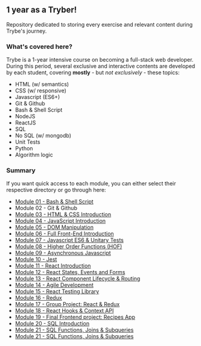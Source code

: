 ## 1 year as a Tryber!

Repository dedicated to storing every exercise and relevant content during Trybe's journey.

### What's covered here?

Trybe is a 1-year intensive course on becoming a full-stack web developer. During this period, several exclusive and interactive contents are developed by each student, covering **mostly** - but *not exclusively* - these topics:

* HTML (w/ semantics)
* CSS (w/ responsive)
* Javascript (ES6+)
* Git & Github
* Bash & Shell Script
* NodeJS
* ReactJS
* SQL
* No SQL (w/ mongodb)
* Unit Tests
* Python
* Algorithm logic

### Summary

If you want quick access to each module, you can either select their respective directory or go through here:

* [Module 01 - Bash & Shell Script](https://github.com/fabiosenracorrea/Trybe/tree/master/01_BASH_SHELL_SCRIPT)
* Module 02 - Git & Github
* [Module 03 - HTML & CSS Introduction](https://github.com/fabiosenracorrea/Trybe/tree/master/03_HTML_CSS_INTRO)
* [Module 04 - JavaScript Introduction](https://github.com/fabiosenracorrea/Trybe/tree/master/04_JAVASCRIPT_INTRO)
* [Module 05 - DOM Manipulation](https://github.com/fabiosenracorrea/Trybe/tree/master/05_JS_DOM_MANIPULATION)
* [Module 06 - Full Front-End Introduction](https://github.com/fabiosenracorrea/Trybe/tree/master/06_FRONTEND_INTRO)
* [Module 07 - Javascript ES6 & Unitary Tests](https://github.com/fabiosenracorrea/Trybe/tree/master/07_JAVASCRIPT_ES6)
* [Module 08 - Higher Order Functions (HOF)](https://github.com/fabiosenracorrea/Trybe/tree/master/08_HIGHER_ORDER_FUNCTIONS)
* [Module 09 - Asynchronous Javascript](https://github.com/fabiosenracorrea/Trybe/tree/master/09_ASYNCHRONOUS_JAVASCRIPT)
* [Module 10 - Jest](https://github.com/fabiosenracorrea/Trybe/tree/master/10_JEST_TESTS)
* [Module 11 - React Introduction](https://github.com/fabiosenracorrea/Trybe/tree/master/11_REACT_INTRO)
* [Module 12 - React States, Events and Forms](https://github.com/fabiosenracorrea/Trybe/tree/master/12_REACT_STATE_EVENT_FORMS)
* [Module 13 - React Component Lifecycle & Routing](https://github.com/fabiosenracorrea/Trybe/tree/master/13_REACT_LIFECYCLE_AND_ROUTING)
* [Module 14 - Agile Development](https://github.com/fabiosenracorrea/Trybe/tree/master/14_AGILE_DEVELOPMENT)
* [Module 15 - React Testing Library](https://github.com/fabiosenracorrea/Trybe/tree/master/15_REACT_TESTING_LIBRARY)
* [Module 16 - Redux](https://github.com/fabiosenracorrea/Trybe/tree/master/16_REDUX)
* [Module 17 - Group Project: React & Redux](https://github.com/fabiosenracorrea/Trybe/tree/master/17_GROUP_PROJECT_REACT_REDUX)
* [Module 18 - React Hooks & Context API](https://github.com/fabiosenracorrea/Trybe/tree/master/18_REACT_HOOKS_CONTEXT_API)
* [Module 19 - Final Frontend project: Recipes App](https://github.com/fabiosenracorrea/Trybe/tree/master/19_REACT_FINAL_FRONTEND_PROJECT)
* [Module 20 - SQL Introduction](https://github.com/fabiosenracorrea/Trybe/tree/master/20_SQL_INTRODUCTION)
* [Module 21 - SQL Functions, Joins & Subqueries](https://github.com/fabiosenracorrea/Trybe/tree/master/21_SQL_FUNCTIONS_JOIN_SUBQUERIES)
* [Module 21 - SQL Functions, Joins & Subqueries](https://github.com/fabiosenracorrea/Trybe/tree/master/22_SQL_DATABASE_MODELING)
